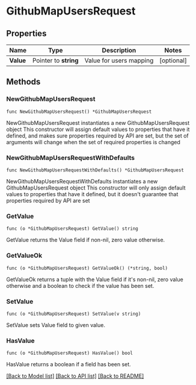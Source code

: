# GithubMapUsersRequest

## Properties

Name | Type | Description | Notes
------------ | ------------- | ------------- | -------------
**Value** | Pointer to **string** | Value for users mapping | [optional] 

## Methods

### NewGithubMapUsersRequest

`func NewGithubMapUsersRequest() *GithubMapUsersRequest`

NewGithubMapUsersRequest instantiates a new GithubMapUsersRequest object
This constructor will assign default values to properties that have it defined,
and makes sure properties required by API are set, but the set of arguments
will change when the set of required properties is changed

### NewGithubMapUsersRequestWithDefaults

`func NewGithubMapUsersRequestWithDefaults() *GithubMapUsersRequest`

NewGithubMapUsersRequestWithDefaults instantiates a new GithubMapUsersRequest object
This constructor will only assign default values to properties that have it defined,
but it doesn't guarantee that properties required by API are set

### GetValue

`func (o *GithubMapUsersRequest) GetValue() string`

GetValue returns the Value field if non-nil, zero value otherwise.

### GetValueOk

`func (o *GithubMapUsersRequest) GetValueOk() (*string, bool)`

GetValueOk returns a tuple with the Value field if it's non-nil, zero value otherwise
and a boolean to check if the value has been set.

### SetValue

`func (o *GithubMapUsersRequest) SetValue(v string)`

SetValue sets Value field to given value.

### HasValue

`func (o *GithubMapUsersRequest) HasValue() bool`

HasValue returns a boolean if a field has been set.


[[Back to Model list]](../README.md#documentation-for-models) [[Back to API list]](../README.md#documentation-for-api-endpoints) [[Back to README]](../README.md)


